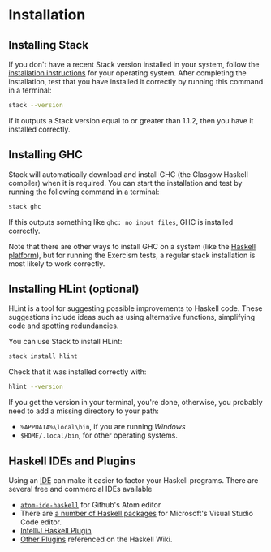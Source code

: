 # Installation

## Installing Stack

If you don't have a recent Stack version installed in your system, follow the
[installation instructions](http://docs.haskellstack.org/en/stable/install_and_upgrade/)
for your operating system. After completing the installation, test that you
have installed it correctly by running this command in a terminal:

```bash
stack --version
```

If it outputs a Stack version equal to or greater than 1.1.2, then you have it
installed correctly.

## Installing GHC

Stack will automatically download and install GHC (the Glasgow Haskell
compiler) when it is required. You can start the installation and test
by running the following command in a terminal:

```bash
stack ghc
```

If this outputs something like `ghc: no input files`, GHC is installed
correctly.

Note that there are other ways to install GHC on a system (like the
[Haskell platform](https://www.haskell.org/platform/)), but for
running the Exercism tests, a regular stack installation is most
likely to work correctly.

## Installing HLint (optional)

HLint is a tool for suggesting possible improvements to Haskell code. These
suggestions include ideas such as using alternative functions, simplifying
code and spotting redundancies.

You can use Stack to install HLint:

```bash
stack install hlint
```

Check that it was installed correctly with:

```bash
hlint --version
```

If you get the version in your terminal, you're done, otherwise, you
probably need to add a missing directory to your path:

- `%APPDATA%\local\bin`, if you are running *Windows*
- `$HOME/.local/bin`, for other operating systems.

## Haskell IDEs and Plugins

Using an <abbr title="Integrated Development Environment">IDE</abbr> can make it easier to factor your Haskell programs. There are several free and commercial IDEs available
- [`atom-ide-haskell`](https://atom-haskell.github.io/) for Github's Atom editor
- There are [a number of Haskell packages](https://medium.com/@dogwith1eye/setting-up-haskell-in-vs-code-on-macos-d2cc1ce9f60a) for Microsoft's Visual Studio Code editor.
- [IntelliJ Haskell Plugin](https://github.com/rikvdkleij/intellij-haskell)
- [Other Plugins](https://wiki.haskell.org/IDEs) referenced on the Haskell Wiki.
